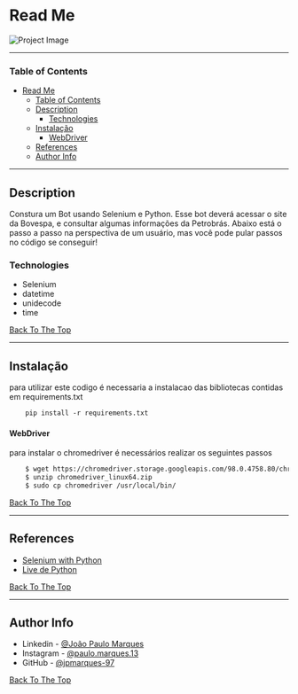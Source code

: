 # Read Me

![Project Image](https://miro.medium.com/max/611/1*SW9IzqGWq8n-uhK7UWwzZA.png)

---

### Table of Contents

- [Read Me](#read-me)
    - [Table of Contents](#table-of-contents)
  - [Description](#description)
    - [Technologies](#technologies)
  - [Instalação](#instalação)
      - [WebDriver](#webdriver)
  - [References](#references)
  - [Author Info](#author-info)

---

## Description

Constura um Bot usando Selenium e Python. Esse bot deverá acessar o site da Bovespa, e consultar algumas informações da Petrobrás. Abaixo está o passo a passo na perspectiva de um usuário, mas você pode pular passos no código se conseguir!


### Technologies

- Selenium
- datetime
- unidecode
- time

[Back To The Top](#read-me)

---

## Instalação
para utilizar este codigo é necessaria a instalacao das bibliotecas contidas em requirements.txt

```html
    pip install -r requirements.txt
```
#### WebDriver
para instalar o chromedriver é necessários realizar os seguintes passos

```html
    $ wget https://chromedriver.storage.googleapis.com/98.0.4758.80/chromedriver_linux64.zip 
    $ unzip chromedriver_linux64.zip
    $ sudo cp chromedriver /usr/local/bin/
```
[Back To The Top](#read-me)

---

## References
 - [Selenium with Python](hhttps://selenium-python.readthedocs.io/)
 - [Live de Python](https://www.youtube.com/watch?v=PHHXksljGNA&list=PLOQgLBuj2-3LqnMYKZZgzeC7CKCPF375B)

[Back To The Top](#read-me)

---

## Author Info
- Linkedin - [@João Paulo Marques](https://www.linkedin.com/in/jo%C3%A3o-paulo-marques-705bb516b/)
- Instagram - [@paulo.marques.13](https://www.instagram.com/paulo.marques.13/)
- GitHub -  [@jpmarques-97](https://github.com/jpmarques-97/)

[Back To The Top](#read-me)
